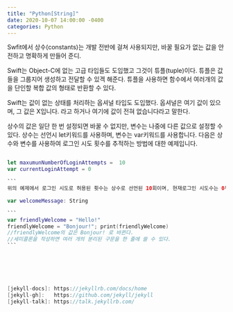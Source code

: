 ```yaml
---
title: "Python[String]"
date: 2020-10-07 14:00:00 -0400
categories: Python 
---
```


Swfit에서 상수(constants)는 개발 전반에 걸쳐 사용되지만, 바꿀 필요가 없는 값을 안전하고 명확하게 만들어 준디.

Swift는 Object-C에 없는 고급 타입들도 도입했고 그것이 튜플(tuple)이다. 
튜플은 값들을 그룹지어 생성하고 전달할 수 있겍 해준다. 튜플을 사용하면 함수에서 여러개의 값을 단인할 복합 값의 형태로 반환할 수 있다.

Swift는 값이 없는 상태를 처리하는 옵셔널 타입도 도입했다. 옵셔널은 여기 값이 있으며, 그 값은 X입니다. 라고 하거나 여기에 값이 전혀 없습니다라고 말한다.

상수의 값은 일단 한 번 설정되면 바꿀 수 없지만, 변수는 나중에 다른 값으로 설정할 수 있다.
상수는 선언시 let키워드를 사용하며, 변수는 var키워드를 사용합니다. 
다음은 상수와 변수를 사용하여 로그인 시도 횟수를 추적하는 방법에 대한 예제입니다.

```Swift

let maxumunNumberOfLoginAttempts =  10
var currentLoginAttempt = 0

​```
위의 예제에서 로그인 시도로 허용된 횟수는 상수로 선언된 10회이며, 현재로그인 시도수는 0부터 시작한다.

var welcomeMessage: String

​```
var friendlyWelcome = "Hello!"
friendlyWelcome = "Bonjour!"; print(friendlyWelcome)
//friendlyWelcome의 값은 Bonjour! 로 바뀐다.
//세미콜론을 작성하면 여러 개의 분리된 구문을 한 줄에 쓸 수 있다.
​```






[jekyll-docs]: https://jekyllrb.com/docs/home
[jekyll-gh]:   https://github.com/jekyll/jekyll
[jekyll-talk]: https://talk.jekyllrb.com/